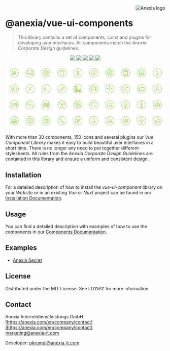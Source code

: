 <a href="https://anexia.com/">
    <img src="https://anexia.com/fileadmin/anexia-www-3/images/anexia.svg" alt="Anexia logo" title="Anexia" align="right" height="60" />
</a>

# @anexia/vue-ui-components

> This library contains a set of components, icons and plugins for developing user interfaces. All components match the *Anexia Corporate Design* guidelines.

<p align="center">
    <a href="https://www.npmjs.com/package/@anexia/vue-ui-components">
        <img src="https://img.shields.io/npm/v/@anexia/vue-ui-components" />
    </a>
    <a href="https://github.com/anexia-it/vue-ui-components/actions/workflows/test.yml">
        <img src="https://img.shields.io/github/workflow/status/anexia-it/vue-ui-components/Test/dev" />
    </a>
    <a href="https://www.npmjs.com/package/@anexia/vue-ui-components">
        <img src="https://img.shields.io/npm/dt/@anexia/vue-ui-components" />
    </a>
    <a href="https://github.com/anexia-it/vue-ui-components/blob/master/LICENSE">
        <img src="https://img.shields.io/github/license/anexia-it/vue-ui-components" />
    </a>
    <a href="https://github.com/anexia-it/vue-ui-components/graphs/contributors">
        <img src="https://img.shields.io/github/contributors/anexia-it/vue-ui-components" />
    </a>
</p>

![Demo](https://github.com/anexia-it/vue-ui-components/blob/master/docs/img/icons.png)

With more than 30 components, 150 icons and several plugins our *Vue Component Library* makes it easy to build beautiful user interfaces in a short time. There is no longer any need to put together different stylesheets. All rules from the *Anexia Corporate Design Guidelines* are contained in this library and ensure a uniform and consistent design.

## Installation

For a detailed description of how to install the *vue-ui-component* library on your *Website* or in an existing *Vue* or *Nuxt* project can be found in our [Installation Documentation](https://anexia-it.github.io/vue-ui-components/#/Documentation?id=installation).

## Usage

You can find a detailed description with examples of how to use the components in our [Components Documentation](https://anexia-it.github.io/vue-ui-components/#/Components).

## Examples

- [Anexia Secret](https://secret.anexia.com)

## License

Distributed under the MIT License. See ```LICENSE``` for more information.

## Contact

Anexia Internetdienstleistungs GmbH  
[https://anexia.com/en/company/contact](https://anexia.com/en/company/contact)  
[marketing@anexia-it.com](mailto:marketing@anexia-it.com)  

Developer: [pkrumpl@anexia-it.com](mailto:pkrumpl@anexia-it.com)  